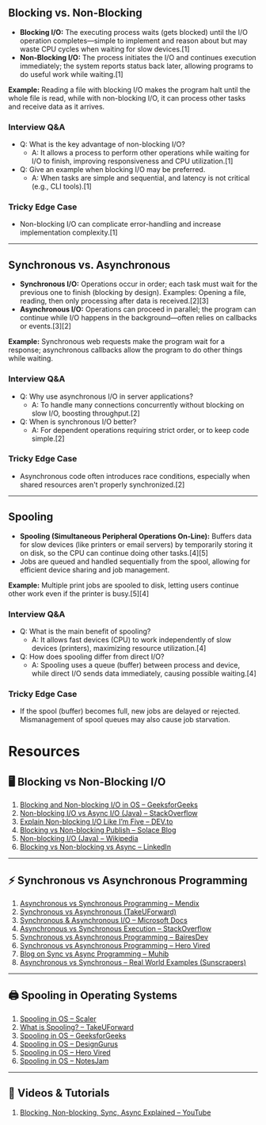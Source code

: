 

## Blocking vs. Non-Blocking

- **Blocking I/O:** The executing process waits (gets blocked) until the I/O operation completes—simple to implement and reason about but may waste CPU cycles when waiting for slow devices.[1]
- **Non-Blocking I/O:** The process initiates the I/O and continues execution immediately; the system reports status back later, allowing programs to do useful work while waiting.[1]

**Example:** Reading a file with blocking I/O makes the program halt until the whole file is read, while with non-blocking I/O, it can process other tasks and receive data as it arrives.

### Interview Q&A
- Q: What is the key advantage of non-blocking I/O?
  - A: It allows a process to perform other operations while waiting for I/O to finish, improving responsiveness and CPU utilization.[1]
- Q: Give an example when blocking I/O may be preferred.
  - A: When tasks are simple and sequential, and latency is not critical (e.g., CLI tools).[1]

### Tricky Edge Case
- Non-blocking I/O can complicate error-handling and increase implementation complexity.[1]

***

## Synchronous vs. Asynchronous

- **Synchronous I/O:** Operations occur in order; each task must wait for the previous one to finish (blocking by design). Examples: Opening a file, reading, then only processing after data is received.[2][3]
- **Asynchronous I/O:** Operations can proceed in parallel; the program can continue while I/O happens in the background—often relies on callbacks or events.[3][2]

**Example:** Synchronous web requests make the program wait for a response; asynchronous callbacks allow the program to do other things while waiting.

### Interview Q&A
- Q: Why use asynchronous I/O in server applications?
  - A: To handle many connections concurrently without blocking on slow I/O, boosting throughput.[2]
- Q: When is synchronous I/O better?
  - A: For dependent operations requiring strict order, or to keep code simple.[2]

### Tricky Edge Case
- Asynchronous code often introduces race conditions, especially when shared resources aren't properly synchronized.[2]

***

## Spooling

- **Spooling (Simultaneous Peripheral Operations On-Line):** Buffers data for slow devices (like printers or email servers) by temporarily storing it on disk, so the CPU can continue doing other tasks.[4][5]
- Jobs are queued and handled sequentially from the spool, allowing for efficient device sharing and job management.

**Example:** Multiple print jobs are spooled to disk, letting users continue other work even if the printer is busy.[5][4]

### Interview Q&A
- Q: What is the main benefit of spooling?
  - A: It allows fast devices (CPU) to work independently of slow devices (printers), maximizing resource utilization.[4]
- Q: How does spooling differ from direct I/O?
  - A: Spooling uses a queue (buffer) between process and device, while direct I/O sends data immediately, causing possible waiting.[4]

### Tricky Edge Case
- If the spool (buffer) becomes full, new jobs are delayed or rejected. Mismanagement of spool queues may also cause job starvation.

# Resources

## 🖥️ Blocking vs Non-Blocking I/O
1. [Blocking and Non-blocking I/O in OS – GeeksforGeeks](https://www.geeksforgeeks.org/operating-systems/blocking-and-nonblocking-io-in-operating-system/)  
2. [Non-blocking I/O vs Async I/O (Java) – StackOverflow](https://stackoverflow.com/questions/25099640/non-blocking-io-vs-async-io-and-implementation-in-java)  
3. [Explain Non-blocking I/O Like I’m Five – DEV.to](https://dev.to/frosnerd/explain-non-blocking-i-o-like-i-m-five-2a5f)  
4. [Blocking vs Non-blocking Publish – Solace Blog](https://solace.com/blog/blocking-vs-non-blocking-publish/)  
5. [Non-blocking I/O (Java) – Wikipedia](https://en.wikipedia.org/wiki/Non-blocking_I/O_(Java))  
6. [Blocking vs Non-blocking vs Async – LinkedIn](https://www.linkedin.com/pulse/blocking-synchronous-vs-non-blocking-asynchronous-calls-wazid)  

---

## ⚡ Synchronous vs Asynchronous Programming
1. [Asynchronous vs Synchronous Programming – Mendix](https://www.mendix.com/blog/asynchronous-vs-synchronous-programming/)  
2. [Synchronous vs Asynchronous (TakeUForward)](https://takeuforward.org/operating-system/syncronous-asyncronous)  
3. [Synchronous & Asynchronous I/O – Microsoft Docs](https://learn.microsoft.com/en-us/windows/win32/fileio/synchronous-and-asynchronous-i-o)  
4. [Asynchronous vs Synchronous Execution – StackOverflow](https://stackoverflow.com/questions/748175/asynchronous-vs-synchronous-execution-what-is-the-difference)  
5. [Synchronous vs Asynchronous Programming – BairesDev](https://www.bairesdev.com/blog/synchronous-vs-asynchronous-programming/)  
6. [Synchronous vs Asynchronous Programming – Hero Vired](https://herovired.com/learning-hub/topics/spooling-in-os/)  
7. [Blog on Sync vs Async Programming – Muhib](https://blog.muhib.me/synchronous-vs-asynchronous-programming)  
8. [Asynchronous vs Synchronous – Real World Examples (Sunscrapers)](https://sunscrapers.com/blog/asynchronous-vs-synchronous-real-world-examples/)  

---

## 🖨️ Spooling in Operating Systems
1. [Spooling in OS – Scaler](https://www.scaler.com/topics/spooling-in-operating-system/)  
2. [What is Spooling? – TakeUForward](https://takeuforward.org/operating-system/what-is-spooling/)  
3. [Spooling in OS – GeeksforGeeks](https://www.geeksforgeeks.org/operating-systems/spooling-in-operating-system/)  
4. [Spooling in OS – DesignGurus](https://www.designgurus.io/answers/detail/what-is-spooling-in-os)  
5. [Spooling in OS – Hero Vired](https://herovired.com/learning-hub/topics/spooling-in-os/)  
6. [Spooling in OS – NotesJam](https://notesjam.com/spooling-in-operating-system/)  

---

## 🎥 Videos & Tutorials
1. [Blocking, Non-blocking, Sync, Async Explained – YouTube](https://www.youtube.com/watch?v=U-0a_Lsawvc)  
